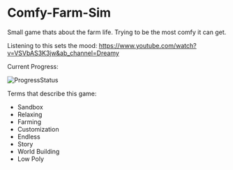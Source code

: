 # Comfy-Farm-Sim
Small game thats about the farm life. Trying to be the most comfy it can get.

Listening to this sets the mood: https://www.youtube.com/watch?v=VSVbAS3K3jw&ab_channel=Dreamy

Current Progress:

![ProgressStatus](https://github.com/realTobby/Comfy-Farm-Sim/blob/main/Progress/progress2.gif)

Terms that describe this game:
- Sandbox
- Relaxing
- Farming
- Customization
- Endless
- Story
- World Building
- Low Poly


